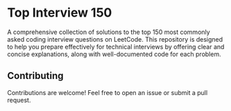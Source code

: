 # Top Interview 150

A comprehensive collection of solutions to the top 150 most commonly asked coding interview questions on LeetCode. This repository is designed to help you prepare effectively for technical interviews by offering clear and concise explanations, along with well-documented code for each problem.

## Contributing

Contributions are welcome! Feel free to open an issue or submit a pull request.

